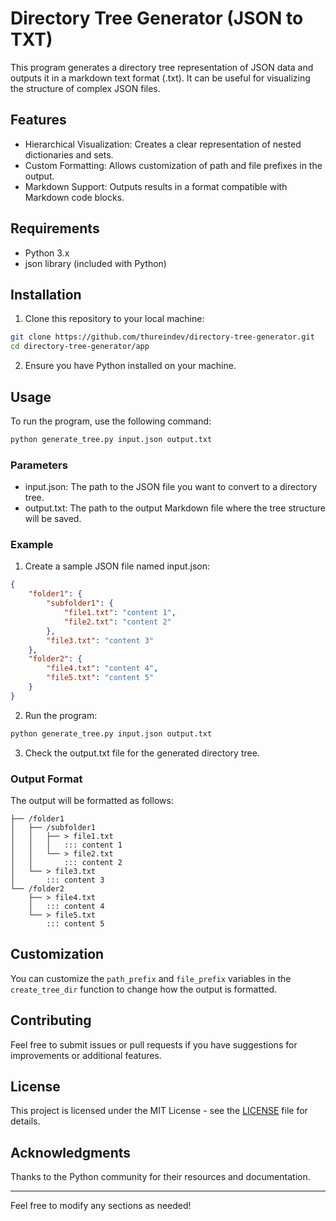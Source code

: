 # Directory Tree Generator (JSON to TXT)

This program generates a directory tree representation of JSON data and outputs it in a markdown text format (.txt). It can be useful for visualizing the structure of complex JSON files.

## Features

- Hierarchical Visualization: Creates a clear representation of nested dictionaries and sets.
- Custom Formatting: Allows customization of path and file prefixes in the output.
- Markdown Support: Outputs results in a format compatible with Markdown code blocks.

## Requirements

- Python 3.x
- json library (included with Python)

## Installation

1. Clone this repository to your local machine:

```bash
git clone https://github.com/thureindev/directory-tree-generator.git
cd directory-tree-generator/app
```

2. Ensure you have Python installed on your machine.

## Usage

To run the program, use the following command:

```bash
python generate_tree.py input.json output.txt
```

### Parameters

- input.json: The path to the JSON file you want to convert to a directory tree.
- output.txt: The path to the output Markdown file where the tree structure will be saved.

### Example

1. Create a sample JSON file named input.json:

```json
{
    "folder1": {
        "subfolder1": {
            "file1.txt": "content 1",
            "file2.txt": "content 2"
        },
        "file3.txt": "content 3"
    },
    "folder2": {
        "file4.txt": "content 4",
        "file5.txt": "content 5"
    }
}
```

2. Run the program:

```bash
python generate_tree.py input.json output.txt
```

3. Check the output.txt file for the generated directory tree.

### Output Format

The output will be formatted as follows:

```text
├── /folder1
│   ├── /subfolder1
│   │   ├── > file1.txt
│   │   │   ::: content 1
│   │   └── > file2.txt
│   │       ::: content 2
│   └── > file3.txt
│       ::: content 3
└── /folder2
    ├── > file4.txt
    │   ::: content 4
    └── > file5.txt
        ::: content 5
```

## Customization

You can customize the `path_prefix` and `file_prefix` variables in the `create_tree_dir` function to change how the output is formatted.

## Contributing

Feel free to submit issues or pull requests if you have suggestions for improvements or additional features.

## License

This project is licensed under the MIT License - see the [LICENSE](LICENSE) file for details.

## Acknowledgments

Thanks to the Python community for their resources and documentation.

---

Feel free to modify any sections as needed!
